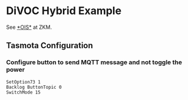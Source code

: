 # DiVOC Hybrid Example

See [\*OIS\*](https://zkm.de/de/werk/ois) at ZKM.

## Tasmota Configuration

### Configure button to send MQTT message and not toggle the power

```
SetOption73 1
Backlog ButtonTopic 0
SwitchMode 15
```
